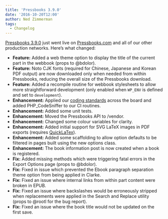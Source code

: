 ```yaml
---
title: 'Pressbooks 3.9.0'
date: '2016-10-20T12:00'
author: Ned Zimmerman
tags:
  - Changelog
---
```


[Pressbooks 3.9.0](https://github.com/pressbooks/pressbooks/releases/tag/v3.9.0) just went
live on [Pressbooks.com](https://pressbooks.com/) and all of our other production
networks. Here’s what changed:

- **Feature:** Added a web theme option to display the title of the current part in the
  webbook (props to @bdolor).
- **Feature:** Noto CJK fonts (required for Chinese, Japanese and Korean PDF output) are
  now downloaded only when needed from within Pressbooks, reducing the overall size of the
  Pressbooks download.
- **Feature:** Added a recompile routine for webbook stylesheets to allow more
  straightforward development (only enabled when `WP_ENV` is defined and set to
  `development`).
- **Enhancement:** Applied our
  [coding standards](https://github.com/pressbooks/pressbooks/blob/master/docs/coding-standards.md)
  across the board and added PHP_CodeSniffer to our CI routines.
- **Enhancement:** Added some unit tests.
- **Enhancement:** Moved the Pressbooks API to /vendor.
- **Enhancement:** Changed some colour variables for clarity.
- **Enhancement:** Added initial support for SVG LaTeX images in PDF exports (requires
  [QuickLaTex](https://wordpress.org/plugins/wp-quicklatex/)).
- **Enhancement:** Added some scaffolding to allow option defaults to be filtered in pages
  built using the new options class.
- **Enhancement:** The book information post is now created when a book is registered.
- **Fix:** Added missing methods which were triggering fatal errors in the Export Options
  page (props to @bdolor).
- **Fix:** Fixed in issue which prevented the Ebook paragraph separation theme option from
  being applied in Clarke.
- **Fix:** Fixed an issue where internal links from within part content were broken in
  EPUB.
- **Fix:** Fixed an issue where backslashes would be erroneously stripped when
  replacements were applied in the Search and Replace utility (props to @rootl for the bug
  report).
- **Fix:** Fixed an issue where the book title would not be updated on the first save.

